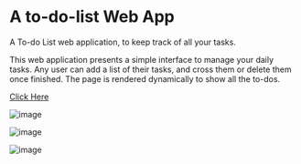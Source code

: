# A to-do-list Web App 
A To-do List web application, to keep track of all your tasks.

This web application presents a simple interface to manage your daily tasks. Any user can add a list of their tasks, and cross them or delete them once finished. The page is rendered dynamically to show all the to-dos.

[Click Here](https://to-do-list-madhu.netlify.app/)

![image](https://user-images.githubusercontent.com/54492585/222419069-2caa5474-d2ae-49d9-971e-a5d5492b3c48.png)

![image](https://user-images.githubusercontent.com/54492585/222419306-3cb86ddc-7e58-4bec-8bac-82fd0c0a7458.png)

![image](https://user-images.githubusercontent.com/54492585/222419434-0ac372a8-79c5-46f7-8eb1-758e860a97e8.png)


